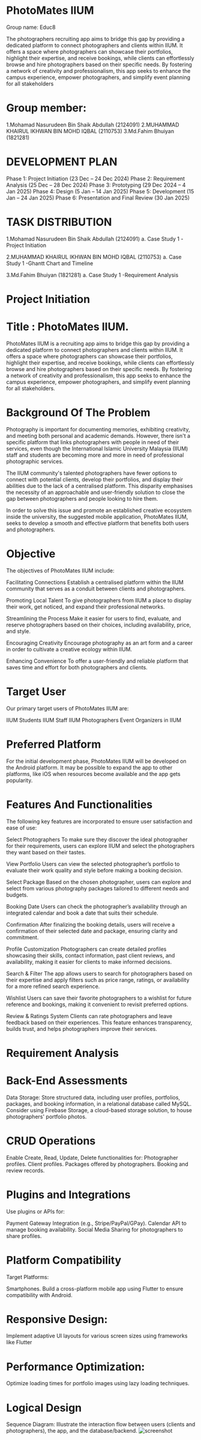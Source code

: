 # PhotoMates IIUM
 Group name: Educ8

 The photographers recruiting app aims to bridge this gap by providing a dedicated platform to connect photographers and clients within IIUM. It offers a space where photographers can showcase their portfolios, highlight their expertise, and receive bookings, while clients can effortlessly browse and hire photographers based on their specific needs. By fostering a network of creativity and professionalism, this app seeks to enhance the campus experience, empower photographers, and simplify event planning for all stakeholders

# Group member: 
1.Mohamad Nasurudeen Bin Shaik Abdullah (2124091)
2.MUHAMMAD KHAIRUL IKHWAN BIN MOHD IQBAL (2110753)
3.Md.Fahim Bhuiyan (1821281)

# DEVELOPMENT PLAN

Phase 1: Project Initiation (23 Dec – 24 Dec 2024)
Phase 2: Requirement Analysis (25 Dec – 28 Dec 2024)
Phase 3: Prototyping (29 Dec 2024 – 4 Jan 2025)
Phase 4: Design (5 Jan – 14 Jan 2025)
Phase 5: Development (15 Jan – 24 Jan 2025)
Phase 6: Presentation and Final Review (30 Jan 2025)


# TASK DISTRIBUTION
1.Mohamad Nasurudeen Bin Shaik Abdullah (2124091)
a. Case Study 1
-Project Initiation

2.MUHAMMAD KHAIRUL IKHWAN BIN MOHD IQBAL (2110753)
a. Case Study 1
-Ghantt Chart and Timeline

3.Md.Fahim Bhuiyan (1821281)
a. Case Study 1
-Requirement  Analysis

# Project Initiation


# Title : PhotoMates IIUM.

PhotoMates IIUM is a recruiting app aims to bridge this gap by providing a dedicated platform to connect photographers and clients within IIUM. It offers a space where photographers can showcase their portfolios, highlight their expertise, and receive bookings, while clients can effortlessly browse and hire photographers based on their specific needs. By fostering a network of creativity and professionalism, this app seeks to enhance the campus experience, empower photographers, and simplify event planning for all stakeholders.


# Background Of The Problem

Photography is important for documenting memories, exhibiting creativity, and meeting both personal and academic demands. However, there isn't a specific platform that links photographers with people in need of their services, even though the International Islamic University Malaysia (IIUM) staff and students are becoming more and more in need of professional photographic services.

The IIUM community's talented photographers have fewer options to connect with potential clients, develop their portfolios, and display their abilities due to the lack of a centralised platform. This disparity emphasises the necessity of an approachable and user-friendly solution to close the gap between photographers and people looking to hire them.

In order to solve this issue and promote an established creative ecosystem inside the university, the suggested mobile application, PhotoMates IIUM, seeks to develop a smooth and effective platform that benefits both users and photographers.


# Objective

The objectives of PhotoMates IIUM include:

Facilitating Connections
Establish a centralised platform within the IIUM community that serves as a conduit between clients and photographers.

Promoting Local Talent
To give photographers from IIUM a place to display their work, get noticed, and expand their professional networks.


Streamlining the Process
Make it easier for users to find, evaluate, and reserve photographers based on their choices, including availability, price, and style.

Encouraging Creativity
Encourage photography as an art form and a career in order to cultivate a creative ecology within IIUM.

Enhancing Convenience
To offer a user-friendly and reliable platform that saves time and effort for both photographers and clients.



# Target User

Our primary target users of PhotoMates IIUM are:

IIUM Students
IIUM Staff
IIUM Photographers
Event Organizers in IIUM


# Preferred Platform

For the initial development phase, PhotoMates IIUM will be developed on the Android platform. It may be possible to expand the app to other platforms, like iOS when resources become available and the app gets popularity.


# Features And Functionalities

The following key features are incorporated to ensure user satisfaction and ease of use:

Select Photographers
To make sure they discover the ideal photographer for their requirements, users can explore IIUM and select the photographers they want based on their tastes.

View Portfolio
Users can view the selected photographer’s portfolio to evaluate their work quality and style before making a booking decision.

Select Package
Based on the chosen photographer, users can explore and select from various photography packages tailored to different needs and budgets.

Booking Date
Users can check the photographer’s availability through an integrated calendar and book a date that suits their schedule.

Confirmation
After finalizing the booking details, users will receive a confirmation of their selected date and package, ensuring clarity and commitment.

Profile Customization
Photographers can create detailed profiles showcasing their skills, contact information, past client reviews, and availability, making it easier for clients to make informed decisions.

Search & Filter
The app allows users to search for photographers based on their expertise and apply filters such as price range, ratings, or availability for a more refined search experience.

Wishlist
Users can save their favorite photographers to a wishlist for future reference and bookings, making it convenient to revisit preferred options.

Review & Ratings System
Clients can rate photographers and leave feedback based on their experiences. This feature enhances transparency, builds trust, and helps photographers improve their services.

# Requirement  Analysis

# Back-End Assessments

Data Storage:
Store structured data, including user profiles, portfolios, packages, and booking information, in a relational database called MySQL.
Consider using Firebase Storage, a cloud-based storage solution, to house photographers' portfolio photos.

# CRUD Operations

Enable Create, Read, Update, Delete functionalities for:
Photographer profiles.
Client profiles.
Packages offered by photographers.
Booking and review records.

# Plugins and Integrations

Use plugins or APIs for:

Payment Gateway Integration (e.g., Stripe/PayPal/GPay).
Calendar API to manage booking availability.
Social Media Sharing for photographers to share profiles.

# Platform Compatibility

Target Platforms:

Smartphones. Build a cross-platform mobile app using Flutter to ensure compatibility with Android.

# Responsive Design:

Implement adaptive UI layouts for various screen sizes using frameworks like Flutter

# Performance Optimization:

Optimize loading times for portfolio images using lazy loading techniques.




# Logical Design
 Sequence Diagram:
Illustrate the interaction flow between users (clients and photographers), the app, and the database/backend.
![screenshot](diagram1.png)
